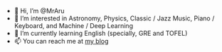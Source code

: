 - 👋 Hi, I’m @MrAru
- 👀 I’m interested in Astronomy, Physics, Classic / Jazz Music, Piano / Keyboard, and Machine / Deep Learning
- 🌱 I’m currently learning English (specially, GRE and TOFEL)
- 📫 You can reach me at [my blog](https://mraru.github.io)

<!--
- 💞️ I’m looking to collaborate on ...
-->

<!---
MrAru/MrAru is a ✨ special ✨ repository because its `README.md` (this file) appears on your GitHub profile.
You can click the Preview link to take a look at your changes.
--->
